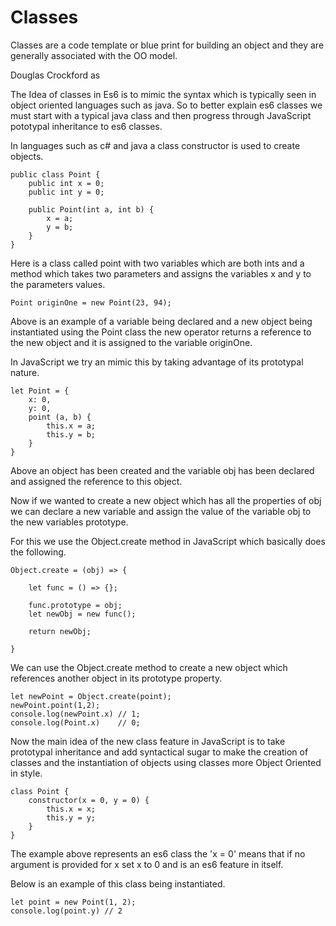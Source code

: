# Classes

Classes are a code template or blue print for building an object and they are generally associated with the OO model.

Douglas Crockford as

The Idea of classes in Es6 is to mimic the syntax which is typically seen in object oriented languages such as java. So to better explain es6 classes we must start with a typical java class and then progress through JavaScript pototypal inheritance to es6 classes.

In languages such as c# and java a class constructor is used to create objects.

```
public class Point {
    public int x = 0;
    public int y = 0;

    public Point(int a, int b) {
        x = a;
        y = b;
    }
}
```

Here is a class called point with two variables which are both ints and a method which takes two parameters and assigns the variables x and y to the parameters values.

```
Point originOne = new Point(23, 94);
```

Above is an example of a variable being declared and a new object being instantiated using the Point class the new operator returns a reference to the new object and it is assigned to the variable originOne.

In JavaScript we try an mimic this by taking advantage of its prototypal nature.

```
let Point = {
    x: 0,
    y: 0,
    point (a, b) {
        this.x = a;
        this.y = b;
    }
}
```
Above an object has been created and the variable obj has been declared and assigned the reference to this object.

Now if we wanted to create a new object which has all the properties of obj we can declare a new variable and assign the value of the variable obj to the new variables prototype.

For this we use the Object.create method in JavaScript which basically does the following.

```
Object.create = (obj) => {

    let func = () => {};  

    func.prototype = obj;
    let newObj = new func();

    return newObj;

}

```
We can use the Object.create method to create a new object which references another object in its prototype property.

```
let newPoint = Object.create(point);
newPoint.point(1,2);
console.log(newPoint.x) // 1;
console.log(Point.x)    // 0;
```
Now the main idea of the new class feature in JavaScript is to take prototypal inheritance and add syntactical sugar to make the creation of classes and the instantiation of objects using classes more Object Oriented in style.

```
class Point {
    constructor(x = 0, y = 0) {
        this.x = x;
        this.y = y;
    }
}
```
The example above represents an es6 class the 'x = 0' means that if no argument is provided for x set x to 0 and is an es6 feature in itself.

Below is an example of this class being instantiated.

```
let point = new Point(1, 2);
console.log(point.y) // 2
```
